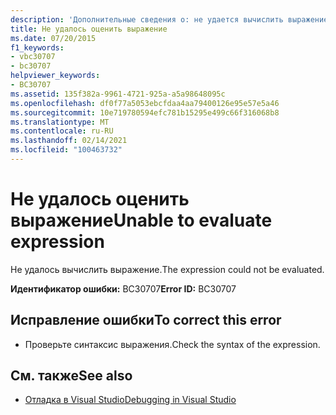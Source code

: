 ```yaml
---
description: 'Дополнительные сведения о: не удается вычислить выражение'
title: Не удалось оценить выражение
ms.date: 07/20/2015
f1_keywords:
- vbc30707
- bc30707
helpviewer_keywords:
- BC30707
ms.assetid: 135f382a-9961-4721-925a-a5a98648095c
ms.openlocfilehash: df0f77a5053ebcfdaa4aa79400126e95e57e5a46
ms.sourcegitcommit: 10e719780594efc781b15295e499c66f316068b8
ms.translationtype: MT
ms.contentlocale: ru-RU
ms.lasthandoff: 02/14/2021
ms.locfileid: "100463732"
---
```

# <a name="unable-to-evaluate-expression"></a><span data-ttu-id="d5cf2-103">Не удалось оценить выражение</span><span class="sxs-lookup"><span data-stu-id="d5cf2-103">Unable to evaluate expression</span></span>

<span data-ttu-id="d5cf2-104">Не удалось вычислить выражение.</span><span class="sxs-lookup"><span data-stu-id="d5cf2-104">The expression could not be evaluated.</span></span>  
  
 <span data-ttu-id="d5cf2-105">**Идентификатор ошибки:** BC30707</span><span class="sxs-lookup"><span data-stu-id="d5cf2-105">**Error ID:** BC30707</span></span>  
  
## <a name="to-correct-this-error"></a><span data-ttu-id="d5cf2-106">Исправление ошибки</span><span class="sxs-lookup"><span data-stu-id="d5cf2-106">To correct this error</span></span>  
  
- <span data-ttu-id="d5cf2-107">Проверьте синтаксис выражения.</span><span class="sxs-lookup"><span data-stu-id="d5cf2-107">Check the syntax of the expression.</span></span>  
  
## <a name="see-also"></a><span data-ttu-id="d5cf2-108">См. также</span><span class="sxs-lookup"><span data-stu-id="d5cf2-108">See also</span></span>

- [<span data-ttu-id="d5cf2-109">Отладка в Visual Studio</span><span class="sxs-lookup"><span data-stu-id="d5cf2-109">Debugging in Visual Studio</span></span>](/visualstudio/debugger/debugger-feature-tour)
